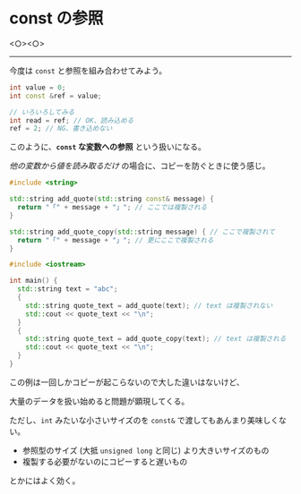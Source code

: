 # const の参照

<○><○>

---

今度は `const` と参照を組み合わせてみよう。

```cpp
int value = 0;
int const &ref = value;

// いろいろしてみる
int read = ref; // OK、読み込める
ref = 2; // NG、書き込めない
```

このように、**`const` な変数への参照** という扱いになる。

*他の変数から値を読み取るだけ* の場合に、コピーを防ぐときに使う感じ。

```cpp
#include <string>

std::string add_quote(std::string const& message) {
  return "「" + message + "」"; // ここでは複製される
}

std::string add_quote_copy(std::string message) { // ここで複製されて
  return "「" + message + "」"; // 更にここで複製される
}

#include <iostream>

int main() {
  std::string text = "abc";
  {
    std::string quote_text = add_quote(text); // text は複製されない
    std::cout << quote_text << "\n";
  }
  {
    std::string quote_text = add_quote_copy(text); // text は複製される
    std::cout << quote_text << "\n";
  }
}
```

この例は一回しかコピーが起こらないので大した違いはないけど、

大量のデータを扱い始めると問題が顕現してくる。


ただし、`int` みたいな小さいサイズのを `const&` で渡してもあんまり美味しくない。

- 参照型のサイズ (大抵 `unsigned long` と同じ) より大きいサイズのもの
- 複製する必要がないのにコピーすると遅いもの

とかにはよく効く。
